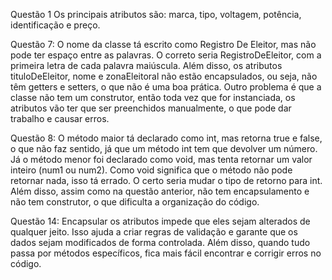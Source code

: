 Questão 1 Os principais atributos são: marca, tipo, voltagem, potência, identificação e preço.

Questão 7: O nome da classe tá escrito como Registro De Eleitor, mas não pode ter espaço entre as palavras. O correto seria RegistroDeEleitor, com a primeira letra de cada palavra maiúscula. Além disso, os atributos tituloDeEleitor, nome e zonaEleitoral não estão encapsulados, ou seja, não têm getters e setters, o que não é uma boa prática. Outro problema é que a classe não tem um construtor, então toda vez que for instanciada, os atributos vão ter que ser preenchidos manualmente, o que pode dar trabalho e causar erros.

Questão 8: O método maior tá declarado como int, mas retorna true e false, o que não faz sentido, já que um método int tem que devolver um número. Já o método menor foi declarado como void, mas tenta retornar um valor inteiro (num1 ou num2). Como void significa que o método não pode retornar nada, isso tá errado. O certo seria mudar o tipo de retorno para int. Além disso, assim como na questão anterior, não tem encapsulamento e não tem construtor, o que dificulta a organização do código.

Questão 14: Encapsular os atributos impede que eles sejam alterados de qualquer jeito. Isso ajuda a criar regras de validação e garante que os dados sejam modificados de forma controlada. Além disso, quando tudo passa por métodos específicos, fica mais fácil encontrar e corrigir erros no código.
